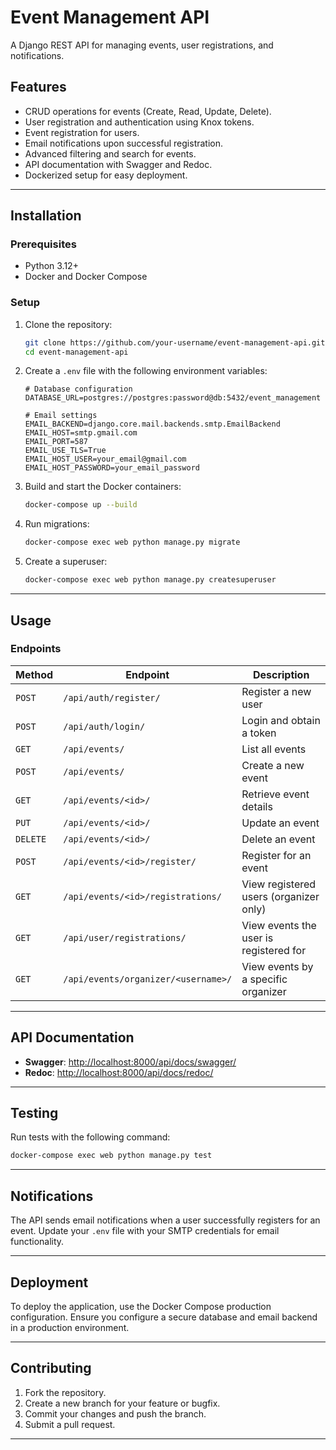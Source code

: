 
# Event Management API

A Django REST API for managing events, user registrations, and notifications.

## Features
- CRUD operations for events (Create, Read, Update, Delete).
- User registration and authentication using Knox tokens.
- Event registration for users.
- Email notifications upon successful registration.
- Advanced filtering and search for events.
- API documentation with Swagger and Redoc.
- Dockerized setup for easy deployment.

---

## Installation

### Prerequisites
- Python 3.12+
- Docker and Docker Compose

### Setup

1. Clone the repository:
   ```bash
   git clone https://github.com/your-username/event-management-api.git
   cd event-management-api
   ```

2. Create a `.env` file with the following environment variables:
   ```env
   # Database configuration
   DATABASE_URL=postgres://postgres:password@db:5432/event_management

   # Email settings
   EMAIL_BACKEND=django.core.mail.backends.smtp.EmailBackend
   EMAIL_HOST=smtp.gmail.com
   EMAIL_PORT=587
   EMAIL_USE_TLS=True
   EMAIL_HOST_USER=your_email@gmail.com
   EMAIL_HOST_PASSWORD=your_email_password
   ```

3. Build and start the Docker containers:
   ```bash
   docker-compose up --build
   ```

4. Run migrations:
   ```bash
   docker-compose exec web python manage.py migrate
   ```

5. Create a superuser:
   ```bash
   docker-compose exec web python manage.py createsuperuser
   ```

---

## Usage

### Endpoints

| Method | Endpoint                           | Description                           |
|--------|------------------------------------|---------------------------------------|
| `POST` | `/api/auth/register/`              | Register a new user                  |
| `POST` | `/api/auth/login/`                 | Login and obtain a token             |
| `GET`  | `/api/events/`                     | List all events                      |
| `POST` | `/api/events/`                     | Create a new event                   |
| `GET`  | `/api/events/<id>/`                | Retrieve event details               |
| `PUT`  | `/api/events/<id>/`                | Update an event                      |
| `DELETE` | `/api/events/<id>/`              | Delete an event                      |
| `POST` | `/api/events/<id>/register/`       | Register for an event                |
| `GET`  | `/api/events/<id>/registrations/`  | View registered users (organizer only) |
| `GET`  | `/api/user/registrations/`         | View events the user is registered for |
| `GET`  | `/api/events/organizer/<username>/` | View events by a specific organizer  |

---

## API Documentation

- **Swagger**: [http://localhost:8000/api/docs/swagger/](http://localhost:8000/api/docs/swagger/)
- **Redoc**: [http://localhost:8000/api/docs/redoc/](http://localhost:8000/api/docs/redoc/)

---

## Testing

Run tests with the following command:
```bash
docker-compose exec web python manage.py test
```

---

## Notifications

The API sends email notifications when a user successfully registers for an event. Update your `.env` file with your SMTP credentials for email functionality.

---

## Deployment

To deploy the application, use the Docker Compose production configuration. Ensure you configure a secure database and email backend in a production environment.

---

## Contributing

1. Fork the repository.
2. Create a new branch for your feature or bugfix.
3. Commit your changes and push the branch.
4. Submit a pull request.

---

